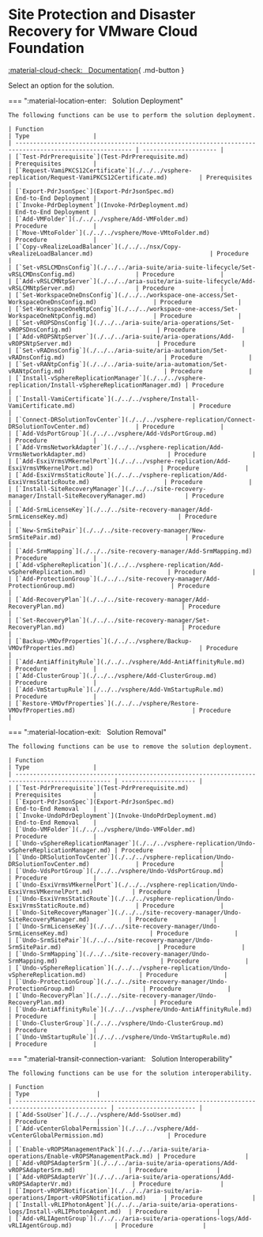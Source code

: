 # Site Protection and Disaster Recovery for VMware Cloud Foundation

[:material-cloud-check: &nbsp; Documentation][solution]{ .md-button }

Select an option for the solution.

=== ":material-location-enter: &nbsp; Solution Deployment"

    The following functions can be use to perform the solution deployment.

    | Function                                                                                                | Type                  |
    | ------------------------------------------------------------------------------------------------------- | --------------------- |
    | [`Test-PdrPrerequisite`](Test-PdrPrerequisite.md)                                                       | Prerequisites         |
    | [`Request-VamiPKCS12Certificate`](./../../vsphere-replication/Request-VamiPKCS12Certificate.md)         | Prerequisites         |
    | [`Export-PdrJsonSpec`](Export-PdrJsonSpec.md)                                                           | End-to-End Deployment |
    | [`Invoke-PdrDeployment`](Invoke-PdrDeployment.md)                                                       | End-to-End Deployment |
    | [`Add-VMFolder`](./../../vsphere/Add-VMFolder.md)                                                       | Procedure             |
    | [`Move-VMtoFolder`](./../../vsphere/Move-VMtoFolder.md)                                                 | Procedure             |
    | [`Copy-vRealizeLoadBalancer`](./../../nsx/Copy-vRealizeLoadBalancer.md)                                 | Procedure             |
    | [`Set-vRSLCMDnsConfig`](./../../aria-suite/aria-suite-lifecycle/Set-vRSLCMDnsConfig.md)                 | Procedure             |
    | [`Add-vRSLCMNtpServer`](./../../aria-suite/aria-suite-lifecycle/Add-vRSLCMNtpServer.md)                 | Procedure             |
    | [`Set-WorkspaceOneDnsConfig`](./../../workspace-one-access/Set-WorkspaceOneDnsConfig.md)                | Procedure             |
    | [`Set-WorkspaceOneNtpConfig`](./../../workspace-one-access/Set-WorkspaceOneNtpConfig.md)                | Procedure             |
    | [`Set-vROPSDnsConfig`](./../../aria-suite/aria-operations/Set-vROPSDnsConfig.md)                        | Procedure             |
    | [`Add-vROPSNtpServer`](./../../aria-suite/aria-operations/Add-vROPSNtpServer.md)                        | Procedure             |
    | [`Set-vRADnsConfig`](./../../aria-suite/aria-automation/Set-vRADnsConfig.md)                            | Procedure             |
    | [`Set-vRANtpConfig`](./../../aria-suite/aria-automation/Set-vRANtpConfig.md)                            | Procedure             |
    | [`Install-vSphereReplicationManager`](./../../vsphere-replication/Install-vSphereReplicationManager.md) | Procedure             |
    | [`Install-VamiCertificate`](./../../vsphere/Install-VamiCertificate.md)                                 | Procedure             |
    | [`Connect-DRSolutionTovCenter`](./../../vsphere-replication/Connect-DRSolutionTovCenter.md)             | Procedure             |
    | [`Add-VdsPortGroup`](./../../vsphere/Add-VdsPortGroup.md)                                               | Procedure             |
    | [`Add-VrmsNetworkAdapter`](./../../vsphere-replication/Add-VrmsNetworkAdapter.md)                       | Procedure             |
    | [`Add-EsxiVrmsVMkernelPort`](./../../vsphere-replication/Add-EsxiVrmsVMkernelPort.md)                   | Procedure             |
    | [`Add-EsxiVrmsStaticRoute`](./../../vsphere-replication/Add-EsxiVrmsStaticRoute.md)                     | Procedure             |
    | [`Install-SiteRecoveryManager`](./../../site-recovery-manager/Install-SiteRecoveryManager.md)           | Procedure             |
    | [`Add-SrmLicenseKey`](./../../site-recovery-manager/Add-SrmLicenseKey.md)                               | Procedure             |
    | [`New-SrmSitePair`](./../../site-recovery-manager/New-SrmSitePair.md)                                   | Procedure             |
    | [`Add-SrmMapping`](./../../site-recovery-manager/Add-SrmMapping.md)                                     | Procedure             |
    | [`Add-vSphereReplication`](./../../vsphere-replication/Add-vSphereReplication.md)                       | Procedure             |
    | [`Add-ProtectionGroup`](./../../site-recovery-manager/Add-ProtectionGroup.md)                           | Procedure             |
    | [`Add-RecoveryPlan`](./../../site-recovery-manager/Add-RecoveryPlan.md)                                 | Procedure             |
    | [`Set-RecoveryPlan`](./../../site-recovery-manager/Set-RecoveryPlan.md)                                 | Procedure             |
    | [`Backup-VMOvfProperties`](./../../vsphere/Backup-VMOvfProperties.md)                                   | Procedure             |
    | [`Add-AntiAffinityRule`](./../../vsphere/Add-AntiAffinityRule.md)                                       | Procedure             |
    | [`Add-ClusterGroup`](./../../vsphere/Add-ClusterGroup.md)                                               | Procedure             |
    | [`Add-VmStartupRule`](./../../vsphere/Add-VmStartupRule.md)                                             | Procedure             |
    | [`Restore-VMOvfProperties`](./../../vsphere/Restore-VMOvfProperties.md)                                 | Procedure             |

=== ":material-location-exit: &nbsp; Solution Removal"

    The following functions can be use to remove the solution deployment.

    | Function                                                                                          | Type                  |
    | ------------------------------------------------------------------------------------------------- | --------------------- |
    | [`Test-PdrPrerequisite`](Test-PdrPrerequisite.md)                                                 | Prerequisites         |
    | [`Export-PdrJsonSpec`](Export-PdrJsonSpec.md)                                                     | End-to-End Removal    |
    | [`Invoke-UndoPdrDeployment`](Invoke-UndoPdrDeployment.md)                                         | End-to-End Removal    |
    | [`Undo-VMFolder`](./../../vsphere/Undo-VMFolder.md)                                               | Procedure             |
    | [`Undo-vSphereReplicationManager`](./../../vsphere-replication/Undo-vSphereReplicationManager.md) | Procedure             |
    | [`Undo-DRSolutionTovCenter`](./../../vsphere-replication/Undo-DRSolutionTovCenter.md)             | Procedure             |
    | [`Undo-VdsPortGroup`](./../../vsphere/Undo-VdsPortGroup.md)                                       | Procedure             |
    | [`Undo-EsxiVrmsVMkernelPort`](./../../vsphere-replication/Undo-EsxiVrmsVMkernelPort.md)           | Procedure             |
    | [`Undo-EsxiVrmsStaticRoute`](./../../vsphere-replication/Undo-EsxiVrmsStaticRoute.md)             | Procedure             |
    | [`Undo-SiteRecoveryManager`](./../../site-recovery-manager/Undo-SiteRecoveryManager.md)           | Procedure             |
    | [`Undo-SrmLicenseKey`](./../../site-recovery-manager/Undo-SrmLicenseKey.md)                       | Procedure             |
    | [`Undo-SrmSitePair`](./../../site-recovery-manager/Undo-SrmSitePair.md)                           | Procedure             |
    | [`Undo-SrmMapping`](./../../site-recovery-manager/Undo-SrmMapping.md)                             | Procedure             |
    | [`Undo-vSphereReplication`](./../../vsphere-replication/Undo-vSphereReplication.md)               | Procedure             |
    | [`Undo-ProtectionGroup`](./../../site-recovery-manager/Undo-ProtectionGroup.md)                   | Procedure             |
    | [`Undo-RecoveryPlan`](./../../site-recovery-manager/Undo-RecoveryPlan.md)                         | Procedure             |
    | [`Undo-AntiAffinityRule`](./../../vsphere/Undo-AntiAffinityRule.md)                               | Procedure             |
    | [`Undo-ClusterGroup`](./../../vsphere/Undo-ClusterGroup.md)                                       | Procedure             |
    | [`Undo-VmStartupRule`](./../../vsphere/Undo-VmStartupRule.md)                                     | Procedure             |

=== ":material-transit-connection-variant: &nbsp; Solution Interoperability"

    The following functions can be use for the solution interoperability.

    | Function                                                                                         | Type                   |
    | ------------------------------------------------------------------------------------------------ | ---------------------- |
    | [`Add-SsoUser`](./../../vsphere/Add-SsoUser.md)                                                  | Procedure              |
    | [`Add-vCenterGlobalPermission`](./../../vsphere/Add-vCenterGlobalPermission.md)                  | Procedure              |
    | [`Enable-vROPSManagementPack`](./../../aria-suite/aria-operations/Enable-vROPSManagementPack.md) | Procedure              |
    | [`Add-vROPSAdapterSrm`](./../../aria-suite/aria-operations/Add-vROPSAdapterSrm.md)               | Procedure              |
    | [`Add-vROPSAdapterVr`](./../../aria-suite/aria-operations/Add-vROPSAdapterVr.md)                 | Procedure              |
    | [`Import-vROPSNotification`](./../../aria-suite/aria-operations/Import-vROPSNotification.md)     | Procedure              |
    | [`Install-vRLIPhotonAgent`](./../../aria-suite/aria-operations-logs/Install-vRLIPhotonAgent.md)  | Procedure              |
    | [`Add-vRLIAgentGroup`](./../../aria-suite/aria-operations-logs/Add-vRLIAgentGroup.md)            | Procedure              |

[solution]: https://docs.vmware.com/en/VMware-Cloud-Foundation/services/vcf-site-protection-and-disaster-recovery-v1/GUID-CA4DCF12-8BCC-4137-884C-E9DB2A19FAA4.html
